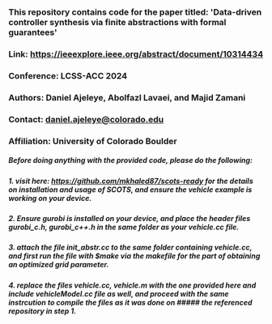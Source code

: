 ### This repository contains code for the paper titled: 'Data-driven controller synthesis via finite abstractions with formal guarantees'
### Link: https://ieeexplore.ieee.org/abstract/document/10314434
### Conference: LCSS-ACC 2024
### Authors: Daniel Ajeleye, Abolfazl Lavaei, and Majid Zamani
### Contact: daniel.ajeleye@colorado.edu
### Affiliation: University of Colorado Boulder

##### Before doing anything with the provided code, please do the following:
##### 1. visit here: https://github.com/mkhaled87/scots-ready for the details on installation and usage of SCOTS, and ensure the vehicle example is working on your device.
##### 2. Ensure gurobi is installed on your device, and place the header files gurobi_c.h, gurobi_c++.h in the same folder as your vehicle.cc file. 
##### 3. attach the file init_abstr.cc to the same folder containing vehicle.cc, and first run the file with $make via the makefile for the part of obtaining an optimized grid parameter.
##### 4. replace the files vehicle.cc, vehicle.m with the one provided here and include vehicleModel.cc file as well, and proceed with the same instrcution to compile the files as it was done on ##### the referenced repository in step 1.
